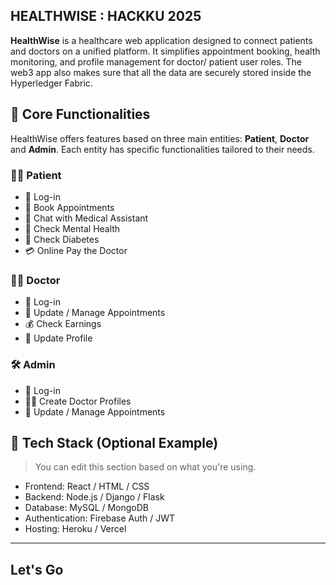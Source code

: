 ## HEALTHWISE : HACKKU 2025

**HealthWise** is a healthcare web application designed to connect patients and doctors on a unified platform. It simplifies appointment booking, health monitoring, and profile management for doctor/ patient user roles. The web3 app also makes sure that all the data are securely stored inside the Hyperledger Fabric.

## 🌟 Core Functionalities

HealthWise offers features based on three main entities: **Patient**, **Doctor** and **Admin**. Each entity has specific functionalities tailored to their needs.

### 🧑‍⚕️ Patient

- 🔐 Log-in
- 📅 Book Appointments
- 💬 Chat with Medical Assistant
- 🧠 Check Mental Health
- 🍬 Check Diabetes
- 💳 Online Pay the Doctor

### 👨‍⚕️ Doctor

- 🔐 Log-in
- 📅 Update / Manage Appointments
- 💰 Check Earnings
- 📝 Update Profile

### 🛠️ Admin

- 🔐 Log-in
- 👨‍⚕️ Create Doctor Profiles
- 📅 Update / Manage Appointments


## 🧱 Tech Stack (Optional Example)

> You can edit this section based on what you're using.

- Frontend: React / HTML / CSS
- Backend: Node.js / Django / Flask
- Database: MySQL / MongoDB
- Authentication: Firebase Auth / JWT
- Hosting: Heroku / Vercel

---

## Let's Go
